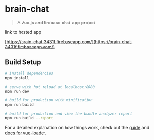# brain-chat

> A Vue.js and firebase chat-app project

link to hosted app

[https://brain-chat-3431f.firebaseapp.com/](https://brain-chat-3431f.firebaseapp.com/) <br>

## Build Setup

``` bash
# install dependencies
npm install

# serve with hot reload at localhost:8080
npm run dev

# build for production with minification
npm run build

# build for production and view the bundle analyzer report
npm run build --report
```

For a detailed explanation on how things work, check out the [guide](http://vuejs-templates.github.io/webpack/) and [docs for vue-loader](http://vuejs.github.io/vue-loader).
